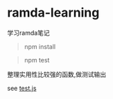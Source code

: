 # ramda-learning
学习ramda笔记
> npm install

> npm test

整理实用性比较强的函数,做测试输出

see [test.js](https://github.com/luaxlou/ramda-learning/blob/master/test.js)